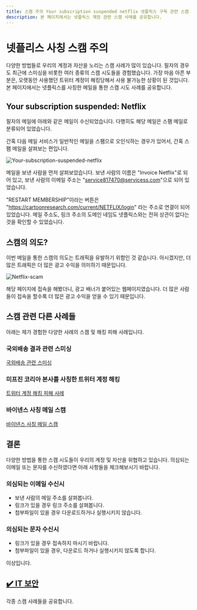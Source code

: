 ```yaml
---
title: 스캠 주의 Your subscription suspended netflix 넷플릭스 구독 관련 스캠 메일 사례
description: 본 페이지에서는 넷플릭스 계정 관련 스캠 사례를 공유합니다. 
---
```



넷플리스 사칭 스캠 주의
===


다양한 방법들로 우리의 계정과 자산을 노리는 스캠 사례가 많이 있습니다. 
필자의 경우도 최근에 스미싱을 비롯한 여러 종류의 스캠 시도들을 경험했습니다. 
가장 마음 아픈 부분은, 오랫동안 사용했던 트위터 계정이 해킹당해서 사용 불가능한 상황이 된 것입니다. 
본 페이지에서는 넷플릭스를 사칭한 메일을 통한 스캠 시도 사례를 공유합니다. 


Your subscription suspended: Netflix
---


필자의 메일에 아래와 같은 메일이 수신되었습니다. 
다행히도 해당 메일은 스팸 메일로 분류되어 있었습니다. 


간혹 다음 메일 서비스가 일반적인 메일을 스팸으로 오인식하는 경우가 있어서, 
간혹 스팸 메일을 살펴보는 편입니다. 


![Your-subscription-suspended-netflix](https://user-images.githubusercontent.com/50429025/180110167-b5522b3a-8500-4ef2-ba05-f38324901931.png)


메일을 보낸 사람을 먼저 살펴보았습니다. 보낸 사람의 이름은 "Invoice Netflix"로 되어 있고, 
보낸 사람의 이메일 주소는 "service817470@servicess.com"으로 되어 있었습니다. 


"RESTART MEMBERSHIP"이라는 버튼은 "https://cartoonresearch.com/current/NETFLIX/login" 라는 주소로 연결이 되어 있었습니다. 
메일 주소도, 링크 주소의 도메인 네임도 넷플릭스와는 전혀 상관이 없다는 것을 확인할 수 있었습니다. 


스캠의 의도?
---


이번 메일을 통한 스캠의 의도는 트래픽을 유발하기 위함인 것 같습니다. 
아시겠지만, 더 많은 트래픽은 더 많은 광고 수익을 의미하기 때문입니다. 


![Netflix-scam](https://user-images.githubusercontent.com/50429025/180110103-cc62465e-efcf-48ce-9adc-9cedbbe20f2b.png)


해당 페이지에 접속을 해봤더니, 광고 배너가 붙어있는 웹페이지였습니다. 
더 많은 사람들이 접속을 할수록 더 많은 광고 수익을 얻을 수 있기 때문입니다. 


스캠 관련 다른 사례들
---


아래는 제가 경험한 다양한 사례의 스캠 및 해킹 피해 사례입니다. 


### 국외배송 결과 관련 스미싱


[국외배송 관련 스미싱](https://worldclassproduct.tistory.com/entry/%EC%8A%A4%EB%AF%B8%EC%8B%B1-%EC%A3%BC%EC%9D%98-%EA%B3%A0%EA%B0%9D%EB%8B%98-%EA%B5%AD%EC%99%B8%EB%B0%B0%EC%86%A1-%EA%B2%B0%EC%A0%9C%EA%B8%88%EC%95%A1956000%EC%9B%90-%EA%B2%B0%EC%A0%9C%EC%99%84%EB%A3%8C-%EB%90%98%EC%97%88%EC%8A%B5%EB%8B%88%EB%8B%A4)


### 미프진 코리아 본사를 사칭한 트위터 계정 해킹


[트위터 계정 해킹 피해 사례](https://worldclassproduct.tistory.com/entry/%EB%AF%B8%ED%94%84%EC%A7%84%EC%BD%94%EB%A6%AC%EC%95%84-%EB%B3%B8%EC%82%AC%EB%9D%BC%EA%B3%A0-%EC%A3%BC%EC%9E%A5%ED%95%98%EB%8A%94-%EB%A7%88%EC%BC%80%ED%8C%85-%EC%97%85%EC%B2%B4%EC%97%90-%ED%8A%B8%EC%9C%84%ED%84%B0-%EA%B3%84%EC%A0%95%EC%9D%B4-%ED%95%B4%ED%82%B9%EB%8B%B9%ED%96%88%EC%8A%B5%EB%8B%88%EB%8B%A4)


### 바이넨스 사칭 메일 스캠


[바이넨스 사칭 메일 스캠](https://worldclassproduct.tistory.com/entry/%EB%B0%94%EC%9D%B4%EB%84%A8%EC%8A%A4-%EC%82%AC%EC%B9%AD-%EB%A9%94%EC%9D%BC%EC%97%90-%EC%A3%BC%EC%9D%98%ED%95%98%EC%8B%9C%EA%B8%B0-%EB%B0%94%EB%9E%8D%EB%8B%88%EB%8B%A4-Binance-Login-Attempted-from-New-IP-address)


결론
---


다양한 방법을 통한 스캠 시도들이 우리의 계정 및 자산을 위협하고 있습니다. 
의심되는 이메일 또는 문자를 수신하였다면 아래 사항들을 체크해보시기 바랍니다.


### 의심되는 이메일 수신시 


- 보낸 사람의 메일 주소를 살펴봅니다. 
- 링크가 있을 경우 링크 주소를 살펴봅니다. 
- 첨부파일이 있을 경우 다운로드하거나 실행시키지 않습니다. 


### 의심되는 문자 수신시


- 링크가 있을 경우 접속하지 마시기 바랍니다. 
- 첨부파일이 있을 경우, 다운로드 하거나 실행시키지 않도록 합니다. 


이상입니다. 





[✔️  IT 보안](index.html '각종 스캠 사례')
---


각종 스캠 사례들을 공유합니다. 
